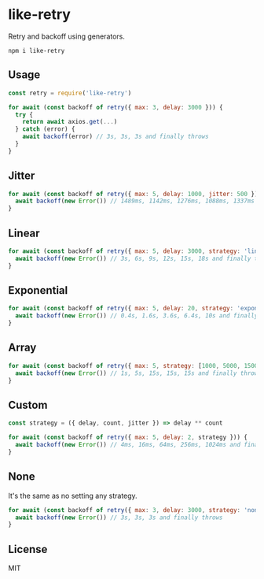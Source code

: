 # like-retry

Retry and backoff using generators.

```
npm i like-retry
```

## Usage
```javascript
const retry = require('like-retry')

for await (const backoff of retry({ max: 3, delay: 3000 })) {
  try {
    return await axios.get(...)
  } catch (error) {
    await backoff(error) // 3s, 3s, 3s and finally throws
  }
}
```

## Jitter
```javascript
for await (const backoff of retry({ max: 5, delay: 1000, jitter: 500 })) {
  await backoff(new Error()) // 1489ms, 1142ms, 1276ms, 1088ms, 1337ms and finally throws
}
```

## Linear
```javascript
for await (const backoff of retry({ max: 5, delay: 3000, strategy: 'linear' })) {
  await backoff(new Error()) // 3s, 6s, 9s, 12s, 15s, 18s and finally throws
}
```

## Exponential
```javascript
for await (const backoff of retry({ max: 5, delay: 20, strategy: 'exponential' })) {
  await backoff(new Error()) // 0.4s, 1.6s, 3.6s, 6.4s, 10s and finally throws
}
```

## Array
```javascript
for await (const backoff of retry({ max: 5, strategy: [1000, 5000, 15000] })) {
  await backoff(new Error()) // 1s, 5s, 15s, 15s, 15s and finally throws
}
```

## Custom
```javascript
const strategy = ({ delay, count, jitter }) => delay ** count

for await (const backoff of retry({ max: 5, delay: 2, strategy })) {
  await backoff(new Error()) // 4ms, 16ms, 64ms, 256ms, 1024ms and finally throws
}
```

## None
It's the same as no setting any strategy.

```javascript
for await (const backoff of retry({ max: 3, delay: 3000, strategy: 'none' })) {
  await backoff(new Error()) // 3s, 3s, 3s and finally throws
}
```

## License
MIT
